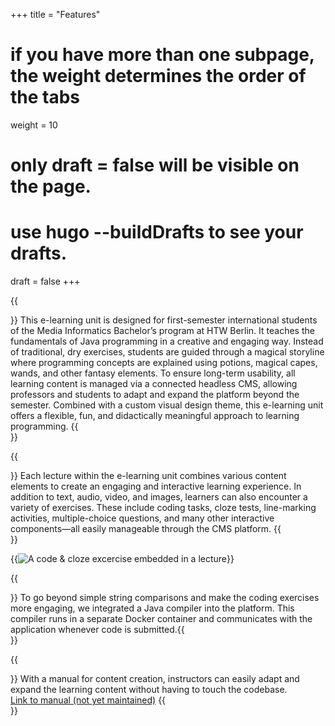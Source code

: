 +++
title = "Features"
# if you have more than one subpage, the weight determines the order of the tabs
weight = 10
# only draft = false will be visible on the page. 
# use hugo --buildDrafts to see your drafts.
draft = false
+++

{{<section title="General">}}
This e-learning unit is designed for first-semester international students of the Media Informatics Bachelor’s program at HTW Berlin. It teaches the fundamentals of Java programming in a creative and engaging way. Instead of traditional, dry exercises, students are guided through a magical storyline where programming concepts are explained using potions, magical capes, wands, and other fantasy elements. To ensure long-term usability, all learning content is managed via a connected headless CMS, allowing professors and students to adapt and expand the platform beyond the semester. Combined with a custom visual design theme, this e-learning unit offers a flexible, fun, and didactically meaningful approach to learning programming.
{{</section>}}

{{<section title="Different lecture elements">}}
Each lecture within the e-learning unit combines various content elements to create an engaging and interactive learning experience. In addition to text, audio, video, and images, learners can also encounter a variety of exercises. These include coding tasks, cloze tests, line-marking activities, multiple-choice questions, and many other interactive components—all easily manageable through the CMS platform.
{{</section>}}

{{<image src="screenshots/lecture-content.png" alt="A code & cloze excercise embedded in a lecture">}}

{{<section title="Java code compiler">}}
To go beyond simple string comparisons and make the coding exercises more engaging, we integrated a Java compiler into the platform. This compiler runs in a separate Docker container and communicates with the application whenever code is submitted.{{</section>}}

{{<section title="Content management manual">}}
With a manual for content creation, instructors can easily adapt and expand the learning content without having to touch the codebase.<br>
<a href="">Link to manual (not yet maintained)</a>
{{</section>}}